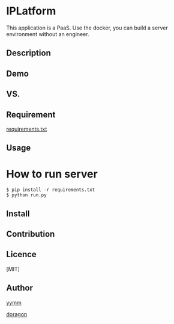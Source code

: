 IPLatform
====

This application is a PaaS. Use the docker, you can build a server environment without an engineer. 

## Description

## Demo

## VS. 

## Requirement

[requirements.txt](https://github.com/lazy-night/iplatform/blob/master/requirements.txt)

## Usage

# How to run server

    $ pip install -r requirements.txt
    $ python run.py

## Install

## Contribution

## Licence

[MIT]

## Author

[yymm](https://github.com/yymm)

[doragon](https://github.com/doragon)
